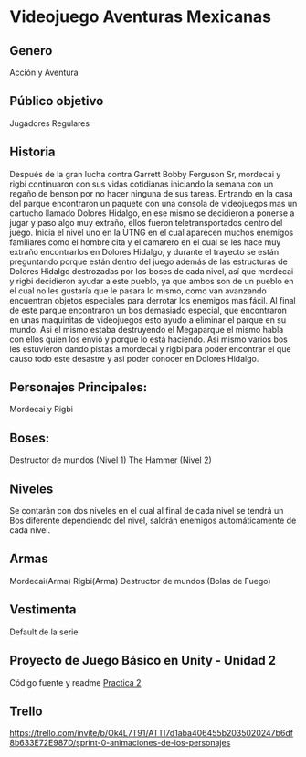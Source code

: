 # Videojuego Aventuras Mexicanas


## Genero
Acción y Aventura 
## Público objetivo 
Jugadores Regulares


## Historia
Después de la gran lucha contra Garrett Bobby Ferguson Sr, mordecai y rigbi continuaron con sus vidas cotidianas iniciando la semana con un regaño de benson por no hacer ninguna de sus tareas. Entrando en la casa del parque encontraron un paquete con una consola de videojuegos mas un cartucho llamado Dolores Hidalgo, en ese mismo se decidieron a ponerse a jugar y paso algo muy extraño, ellos fueron teletransportados dentro del juego. Inicia el nivel uno en la UTNG en el cual aparecen muchos enemigos familiares como el hombre cita y el camarero en el cual se les hace muy extraño encontrarlos en Dolores Hidalgo, y durante el trayecto se están preguntando porque están dentro del juego además de las estructuras de Dolores Hidalgo destrozadas por los boses de cada nivel, así que mordecai y rigbi decidieron ayudar a este pueblo, ya que ambos son de un pueblo en el cual no les gustaría que le pasara lo mismo, como van avanzando encuentran objetos especiales para derrotar los enemigos mas fácil. Al final de este parque encontraron un bos demasiado especial, que encontraron en unas maquinitas de videojuegos esto ayudo a eliminar el parque en su mundo. Asi el mismo estaba destruyendo el Megaparque el mismo habla con ellos quien los envió y porque lo está haciendo. Asi mismo varios bos les estuvieron dando pistas a mordecai y rigbi para poder encontrar el que causo todo este desastre y asi poder conocer en Dolores Hidalgo. 

## Personajes Principales: 
Mordecai y Rigbi  


## Boses: 
Destructor de mundos (Nivel 1) 
The Hammer (Nivel 2) 


## Niveles 
Se contarán con dos niveles en el cual al final de cada nivel se tendrá un Bos diferente dependiendo del nivel, saldrán enemigos automáticamente de cada nivel.	 
## Armas 
Mordecai(Arma)
Rigbi(Arma)
Destructor de mundos (Bolas de Fuego) 

## Vestimenta 
Default de la serie 

## Proyecto de Juego Básico en Unity - Unidad 2
Código fuente y readme [Practica 2](https://github.com/JulioJohan/AventurasMexicanas/tree/main/Lecci%C3%B3n%202%20Basic%20GamePlay)


## Trello
https://trello.com/invite/b/Ok4L7T91/ATTI7d1aba406455b2035020247b6df8b633E72E987D/sprint-0-animaciones-de-los-personajes
